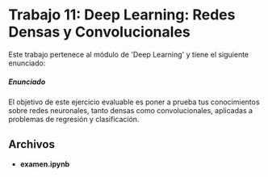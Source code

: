 # Trabajo 11: Deep Learning: Redes Densas y Convolucionales 

Este trabajo pertenece al módulo de 'Deep Learning' y tiene el siguiente enunciado:

##### Enunciado

El objetivo de este ejercicio evaluable es poner a prueba tus conocimientos sobre redes neuronales, tanto densas como convolucionales, aplicadas a problemas de regresión y clasificación.

## Archivos

- **examen.ipynb**
